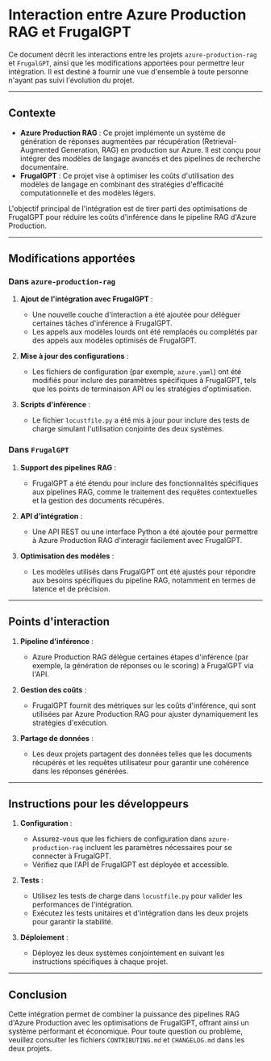# Interaction entre Azure Production RAG et FrugalGPT

Ce document décrit les interactions entre les projets `azure-production-rag` et `FrugalGPT`, ainsi que les modifications apportées pour permettre leur intégration. Il est destiné à fournir une vue d'ensemble à toute personne n'ayant pas suivi l'évolution du projet.

---

## Contexte

- **Azure Production RAG** : Ce projet implémente un système de génération de réponses augmentées par récupération (Retrieval-Augmented Generation, RAG) en production sur Azure. Il est conçu pour intégrer des modèles de langage avancés et des pipelines de recherche documentaire.
- **FrugalGPT** : Ce projet vise à optimiser les coûts d'utilisation des modèles de langage en combinant des stratégies d'efficacité computationnelle et des modèles légers.

L'objectif principal de l'intégration est de tirer parti des optimisations de FrugalGPT pour réduire les coûts d'inférence dans le pipeline RAG d'Azure Production.

---

## Modifications apportées

### Dans `azure-production-rag`

1. **Ajout de l'intégration avec FrugalGPT** :
   - Une nouvelle couche d'interaction a été ajoutée pour déléguer certaines tâches d'inférence à FrugalGPT.
   - Les appels aux modèles lourds ont été remplacés ou complétés par des appels aux modèles optimisés de FrugalGPT.

2. **Mise à jour des configurations** :
   - Les fichiers de configuration (par exemple, `azure.yaml`) ont été modifiés pour inclure des paramètres spécifiques à FrugalGPT, tels que les points de terminaison API ou les stratégies d'optimisation.

3. **Scripts d'inférence** :
   - Le fichier `locustfile.py` a été mis à jour pour inclure des tests de charge simulant l'utilisation conjointe des deux systèmes.

### Dans `FrugalGPT`

1. **Support des pipelines RAG** :
   - FrugalGPT a été étendu pour inclure des fonctionnalités spécifiques aux pipelines RAG, comme le traitement des requêtes contextuelles et la gestion des documents récupérés.

2. **API d'intégration** :
   - Une API REST ou une interface Python a été ajoutée pour permettre à Azure Production RAG d'interagir facilement avec FrugalGPT.

3. **Optimisation des modèles** :
   - Les modèles utilisés dans FrugalGPT ont été ajustés pour répondre aux besoins spécifiques du pipeline RAG, notamment en termes de latence et de précision.

---

## Points d'interaction

1. **Pipeline d'inférence** :
   - Azure Production RAG délègue certaines étapes d'inférence (par exemple, la génération de réponses ou le scoring) à FrugalGPT via l'API.

2. **Gestion des coûts** :
   - FrugalGPT fournit des métriques sur les coûts d'inférence, qui sont utilisées par Azure Production RAG pour ajuster dynamiquement les stratégies d'exécution.

3. **Partage de données** :
   - Les deux projets partagent des données telles que les documents récupérés et les requêtes utilisateur pour garantir une cohérence dans les réponses générées.

---

## Instructions pour les développeurs

1. **Configuration** :
   - Assurez-vous que les fichiers de configuration dans `azure-production-rag` incluent les paramètres nécessaires pour se connecter à FrugalGPT.
   - Vérifiez que l'API de FrugalGPT est déployée et accessible.

2. **Tests** :
   - Utilisez les tests de charge dans `locustfile.py` pour valider les performances de l'intégration.
   - Exécutez les tests unitaires et d'intégration dans les deux projets pour garantir la stabilité.

3. **Déploiement** :
   - Déployez les deux systèmes conjointement en suivant les instructions spécifiques à chaque projet.

---

## Conclusion

Cette intégration permet de combiner la puissance des pipelines RAG d'Azure Production avec les optimisations de FrugalGPT, offrant ainsi un système performant et économique. Pour toute question ou problème, veuillez consulter les fichiers `CONTRIBUTING.md` et `CHANGELOG.md` dans les deux projets.